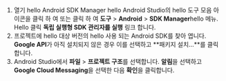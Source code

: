 1. 열기 hello Android SDK Manager hello Android Studio의 hello 도구 모음 아이콘을 클릭 하 여 또는 클릭 하 여 **도구** > **Android** > **SDK Manager**hello 메뉴. Hello 클릭 **독립 실행형 SDK 관리자를 실행** 링크 합니다.
2. 프로젝트에 hello 대상 버전의 hello 사용 되는 Android SDK를 찾아 엽니다. **Google API**가 아직 설치되지 않은 경우 이를 선택하고 **패키지 설치...**를 클릭합니다.
3. Android Studio에서 **파일** > **프로젝트 구조**를 선택합니다. **알림**을 선택하고 **Google Cloud Messaging**을 선택한 다음 **확인**을 클릭합니다.

<!--
3. Open **AndroidManifest.xml** and add this tag toohello *application* tag.

        <meta-data android:name="com.google.android.gms.version"
            android:value="@integer/google_play_services_version" />
-->
